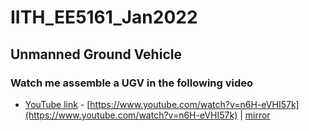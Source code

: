 # IITH_EE5161_Jan2022

## Unmanned Ground Vehicle

### Watch me assemble a UGV in the following video

- [YouTube link](https://www.youtube.com/watch?v=n6H-eVHI57k) - [https://www.youtube.com/watch?v=n6H-eVHI57k](https://www.youtube.com/watch?v=n6H-eVHI57k) | [mirror](https://yewtu.be/watch?v=n6H-eVHI57k)
